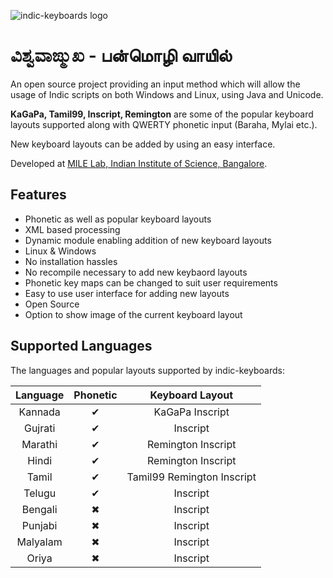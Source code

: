 ![indic-keyboards logo](https://github.com/ssonal/indic-keyboards/master/images/indickeyboards.png)
# <b>ವಿಶ್ವವಾಙ್ಮುಖ</b> - <b>பன்மொழி வாயில்</b>

An open source project providing an input method which will allow the usage of Indic scripts on both Windows and Linux, using Java and Unicode.

**KaGaPa, Tamil99, Inscript, Remington** are some of the popular keyboard layouts supported along with QWERTY phonetic input (Baraha, Mylai etc.).

New keyboard layouts can be added by using an easy interface.

Developed at [MILE Lab, Indian Institute of Science, Bangalore](http://mile.ee.iisc.ernet.in).
## Features
+ Phonetic as well as popular keyboard layouts
+ XML based processing
+ Dynamic module enabling addition of new keyboard layouts
+ Linux & Windows
+ No installation hassles
+ No recompile necessary to add new keybaord layouts
+ Phonetic key maps can be changed to suit user requirements
+ Easy to use user interface for adding new layouts
+ Open Source
+ Option to show image of the current keyboard layout


## Supported Languages
The languages and popular layouts supported by indic-keyboards:

| Language | Phonetic | Keyboard Layout |
|:--------:|:--------:|:---------------:|
|  Kannada | &#10004; | KaGaPa Inscript |
| Gujrati  | &#10004; | Inscript        |
| Marathi  | &#10004; | Remington Inscript |
| Hindi    | &#10004; | Remington Inscript |
| Tamil    | &#10004; | Tamil99 Remington Inscript |
| Telugu   | &#10004; | Inscript |
| Bengali  | &#10006; | Inscript |
| Punjabi  | &#10006; | Inscript |
| Malyalam | &#10006; | Inscript |
| Oriya    | &#10006; | Inscript |
